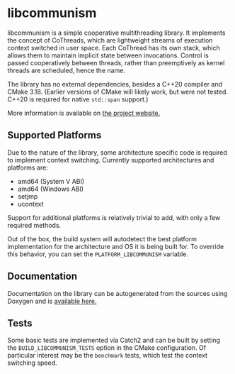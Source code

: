 # libcommunism
libcommunism is a simple cooperative multithreading library. It implements the concept of CoThreads, which are lightweight streams of execution context switched in user space. Each CoThread has its own stack, which allows them to maintain implicit state between invocations. Control is passed cooperatively between threads, rather than preemptively as kernel threads are scheduled, hence the name.

The library has no external dependencies, besides a C++20 compiler and CMake 3.18. (Earlier versions of CMake will likely work, but were not tested. C++20 is required for native `std::span` support.)

More information is available on [the project website.](https://libcommunism.blraaz.me)

## Supported Platforms
Due to the nature of the library, some architecture specific code is required to implement context switching. Currently supported architectures and platforms are:

- amd64 (System V ABI)
- amd64 (Windows ABI)
- setjmp
- ucontext

Support for additional platforms is relatively trivial to add, with only a few required methods.

Out of the box, the build system will autodetect the best platform implementation for the architecture and OS it is being built for. To override this behavior, you can set the `PLATFORM_LIBCOMMUNISM` variable.

## Documentation
Documentation on the library can be autogenerated from the sources using Doxygen and is [available here.](https://libcommunism.blraaz.me/docs/doxygen)

## Tests
Some basic tests are implemented via Catch2 and can be built by setting the `BUILD_LIBCOMMUNISM_TESTS` option in the CMake configuration. Of particular interest may be the `benchmark` tests, which test the context switching speed.
